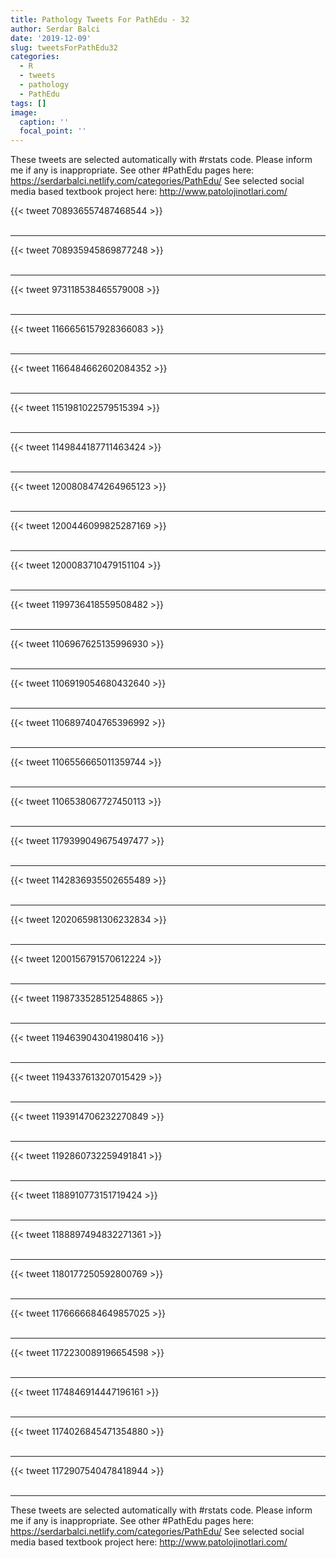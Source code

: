 ```yaml
---
title: Pathology Tweets For PathEdu - 32
author: Serdar Balci
date: '2019-12-09'
slug: tweetsForPathEdu32
categories:
  - R
  - tweets
  - pathology
  - PathEdu
tags: []
image:
  caption: ''
  focal_point: ''
---
```



These tweets are selected automatically with #rstats code. Please inform me if any is inappropriate.
See other #PathEdu pages here: https://serdarbalci.netlify.com/categories/PathEdu/ 
See selected social media based textbook project here: http://www.patolojinotlari.com/

{{< tweet 708936557487468544 >}}
<br>
<br>
<hr>
{{< tweet 708935945869877248 >}}
<br>
<br>
<hr>
{{< tweet 973118538465579008 >}}
<br>
<br>
<hr>
{{< tweet 1166656157928366083 >}}
<br>
<br>
<hr>
{{< tweet 1166484662602084352 >}}
<br>
<br>
<hr>
{{< tweet 1151981022579515394 >}}
<br>
<br>
<hr>
{{< tweet 1149844187711463424 >}}
<br>
<br>
<hr>
{{< tweet 1200808474264965123 >}}
<br>
<br>
<hr>
{{< tweet 1200446099825287169 >}}
<br>
<br>
<hr>
{{< tweet 1200083710479151104 >}}
<br>
<br>
<hr>
{{< tweet 1199736418559508482 >}}
<br>
<br>
<hr>
{{< tweet 1106967625135996930 >}}
<br>
<br>
<hr>
{{< tweet 1106919054680432640 >}}
<br>
<br>
<hr>
{{< tweet 1106897404765396992 >}}
<br>
<br>
<hr>
{{< tweet 1106556665011359744 >}}
<br>
<br>
<hr>
{{< tweet 1106538067727450113 >}}
<br>
<br>
<hr>
{{< tweet 1179399049675497477 >}}
<br>
<br>
<hr>
{{< tweet 1142836935502655489 >}}
<br>
<br>
<hr>
{{< tweet 1202065981306232834 >}}
<br>
<br>
<hr>
{{< tweet 1200156791570612224 >}}
<br>
<br>
<hr>
{{< tweet 1198733528512548865 >}}
<br>
<br>
<hr>
{{< tweet 1194639043041980416 >}}
<br>
<br>
<hr>
{{< tweet 1194337613207015429 >}}
<br>
<br>
<hr>
{{< tweet 1193914706232270849 >}}
<br>
<br>
<hr>
{{< tweet 1192860732259491841 >}}
<br>
<br>
<hr>
{{< tweet 1188910773151719424 >}}
<br>
<br>
<hr>
{{< tweet 1188897494832271361 >}}
<br>
<br>
<hr>
{{< tweet 1180177250592800769 >}}
<br>
<br>
<hr>
{{< tweet 1176666684649857025 >}}
<br>
<br>
<hr>
{{< tweet 1172230089196654598 >}}
<br>
<br>
<hr>
{{< tweet 1174846914447196161 >}}
<br>
<br>
<hr>
{{< tweet 1174026845471354880 >}}
<br>
<br>
<hr>
{{< tweet 1172907540478418944 >}}
<br>
<br>
<hr>


These tweets are selected automatically with #rstats code. Please inform me if any is inappropriate.
See other #PathEdu pages here: https://serdarbalci.netlify.com/categories/PathEdu/ 
See selected social media based textbook project here: http://www.patolojinotlari.com/
